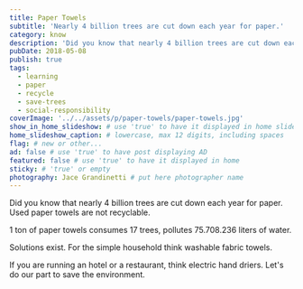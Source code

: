 ```yaml
---
title: Paper Towels
subtitle: 'Nearly 4 billion trees are cut down each year for paper.'
category: know
description: 'Did you know that nearly 4 billion trees are cut down each year for paper. Used paper towels are not recyclable. 1 ton of paper towels consumes 17 trees...'
pubDate: 2018-05-08
publish: true
tags:
  - learning
  - paper
  - recycle
  - save-trees
  - social-responsibility
coverImage: '../../assets/p/paper-towels/paper-towels.jpg'
show_in_home_slideshow: # use 'true' to have it displayed in home slideshow
home_slideshow_caption: # lowercase, max 12 digits, including spaces
flag: # new or other...
ad: false # use 'true' to have post displaying AD
featured: false # use 'true' to have it displayed in home
sticky: # 'true' or empty
photography: Jace Grandinetti # put here photographer name
---
```


Did you know that nearly 4 billion trees are cut down each year for paper. Used paper towels are not recyclable.

1 ton of paper towels consumes 17 trees, pollutes 75.708.236 liters of water.

Solutions exist. For the simple household think washable fabric towels.

If you are running an hotel or a restaurant, think electric hand driers. Let's do our part to save the environment.
